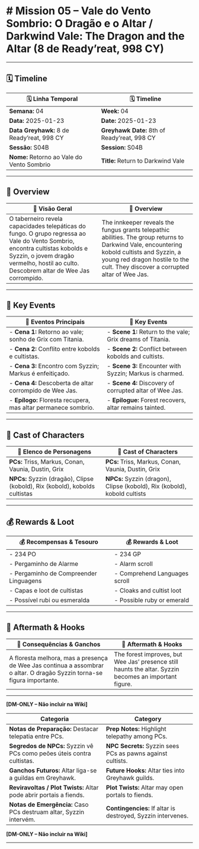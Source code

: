 # # Mission 05 – Vale do Vento Sombrio: O Dragão e o Altar / Darkwind Vale: The Dragon and the Altar (8 de Ready’reat, 998 CY)

---

## 🗓 Timeline
| 🗓 Linha Temporal | 🗓 Timeline |
|-------------------|------------|
| **Semana:** 04 | **Week:** 04 |
| **Data:** 2025-01-23 | **Date:** 2025-01-23 |
| **Data Greyhawk:** 8 de Ready’reat, 998 CY | **Greyhawk Date:** 8th of Ready’reat, 998 CY |
| **Sessão:** S04B | **Session:** S04B |
| **Nome:** Retorno ao Vale do Vento Sombrio | **Title:** Return to Darkwind Vale |

---

## 📖 Overview
| 📖 Visão Geral | 📖 Overview |
|----------------|------------|
| O taberneiro revela capacidades telepáticas do fungo. O grupo regressa ao Vale do Vento Sombrio, encontra cultistas kobolds e Syzzin, o jovem dragão vermelho, hostil ao culto. Descobrem altar de Wee Jas corrompido. | The innkeeper reveals the fungus grants telepathic abilities. The group returns to Darkwind Vale, encountering kobold cultists and Syzzin, a young red dragon hostile to the cult. They discover a corrupted altar of Wee Jas. |

---

## 🎲 Key Events
| 🎲 Eventos Principais | 🎲 Key Events |
|-----------------------|--------------|
| - **Cena 1:** Retorno ao vale; sonho de Grix com Titania. | - **Scene 1:** Return to the vale; Grix dreams of Titania. |
| - **Cena 2:** Conflito entre kobolds e cultistas. | - **Scene 2:** Conflict between kobolds and cultists. |
| - **Cena 3:** Encontro com Syzzin; Markus é enfeitiçado. | - **Scene 3:** Encounter with Syzzin; Markus is charmed. |
| - **Cena 4:** Descoberta de altar corrompido de Wee Jas. | - **Scene 4:** Discovery of corrupted altar of Wee Jas. |
| - **Epílogo:** Floresta recupera, mas altar permanece sombrio. | - **Epilogue:** Forest recovers, altar remains tainted. |

---

## 👥 Cast of Characters
| 👥 Elenco de Personagens | 👥 Cast of Characters |
|--------------------------|-----------------------|
| **PCs:** Triss, Markus, Conan, Vaunia, Dustin, Grix | **PCs:** Triss, Markus, Conan, Vaunia, Dustin, Grix |
| **NPCs:** Syzzin (dragão), Clipse (kobold), Rix (kobold), kobolds cultistas | **NPCs:** Syzzin (dragon), Clipse (kobold), Rix (kobold), kobold cultists |

---

## 💰 Rewards & Loot
| 💰 Recompensas & Tesouro | 💰 Rewards & Loot |
|--------------------------|-------------------|
| - 234 PO | - 234 GP |
| - Pergaminho de Alarme | - Alarm scroll |
| - Pergaminho de Compreender Linguagens | - Comprehend Languages scroll |
| - Capas e loot de cultistas | - Cloaks and cultist loot |
| - Possível rubi ou esmeralda | - Possible ruby or emerald |

---

## 🧭 Aftermath & Hooks
| 🧭 Consequências & Ganchos | 🧭 Aftermath & Hooks |
|----------------------------|----------------------|
| A floresta melhora, mas a presença de Wee Jas continua a assombrar o altar. O dragão Syzzin torna-se figura importante. | The forest improves, but Wee Jas’ presence still haunts the altar. Syzzin becomes an important figure. |

---

**[DM-ONLY – Não incluir na Wiki]**

| Categoria | Category |
|-----------|----------|
| **Notas de Preparação:** Destacar telepatia entre PCs. | **Prep Notes:** Highlight telepathy among PCs. |
| **Segredos de NPCs:** Syzzin vê PCs como peões úteis contra cultistas. | **NPC Secrets:** Syzzin sees PCs as pawns against cultists. |
| **Ganchos Futuros:** Altar liga-se a guildas em Greyhawk. | **Future Hooks:** Altar ties into Greyhawk guilds. |
| **Reviravoltas / Plot Twists:** Altar pode abrir portais a fiends. | **Plot Twists:** Altar may open portals to fiends. |
| **Notas de Emergência:** Caso PCs destruam altar, Syzzin intervém. | **Contingencies:** If altar is destroyed, Syzzin intervenes. |

**[DM-ONLY – Não incluir na Wiki]**

---
